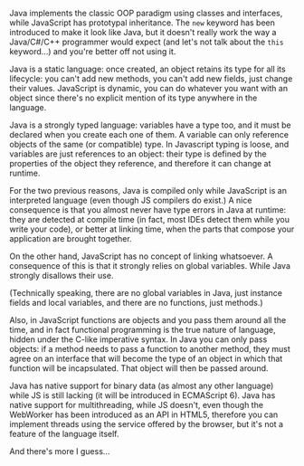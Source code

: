 Java implements the classic OOP paradigm using classes and interfaces, while JavaScript has prototypal inheritance. The `new` keyword has been introduced to make it look like Java, but it doesn't really work the way a Java/C#/C++ programmer would expect (and let's not talk about the `this` keyword...) and you're better off not using it.

Java is a static language: once created, an object retains its type for all its lifecycle: you can't add new methods, you can't add new fields, just change their values. JavaScript is dynamic, you can do whatever you want with an object since there's no explicit mention of its type anywhere in the language.

Java is a strongly typed language: variables have a type too, and it must be declared when you create each one of them. A variable can only reference objects of the same (or compatible) type. In Javascript typing is loose, and variables are just references to an object: their type is defined by the properties of the object they reference, and therefore it can change at runtime.

For the two previous reasons, Java is compiled only while JavaScript is an interpreted language (even though JS compilers do exist.) A nice consequence is that you almost never have type errors in Java at runtime: they are detected at compile time (in fact, most IDEs detect them while you write your code), or better at linking time, when the parts that compose your application are brought together.

On the other hand, JavaScript has no concept of linking whatsoever. A consequence of this is that it strongly relies on global variables. While Java strongly disallows their use.

(Technically speaking, there are no global variables in Java, just instance fields and local variables, and there are no functions, just methods.)

Also, in JavaScript functions are objects and you pass them around all the time, and in fact functional programming is the true nature of language, hidden under the C-like imperative syntax. In Java you can only pass objects: if a method needs to pass a function to another method, they must agree on an interface that will become the type of an object in which that function will be incapsulated. That object will then be passed around.

Java has native support for binary data (as almost any other language) while JS is still lacking (it will be introduced in ECMAScript 6). Java has native support for multithreading, while JS doesn't, even though the WebWorker has been introduced as an API in HTML5, therefore you can implement threads using the service offered by the browser, but it's not a feature of the language itself.

And there's more I guess...